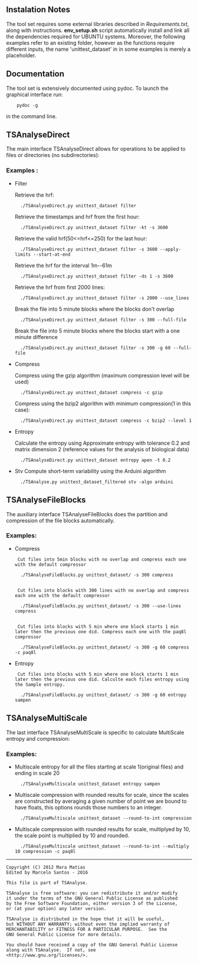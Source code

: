 ## Instalation Notes

The tool set requires some external libraries described in _Requirements.txt_, along with instructions.
**env_setup.sh** script automatically install and link all the dependencies required for UBUNTU systems.
Moreover, the following examples refer to an existing folder, however as the functions require different inputs, 
 the name 'unittest_dataset' in in some examples is merely a placeholder.

## Documentation

The tool set is extensively documented using pydoc. To launch the graphical interface run:

        pydoc -g

in the command line.

## TSAnalyseDirect

The main interface TSAnalyseDirect allows for operations to be applied to files or directories (no subdirectories):


### Examples :


* Filter
     
    Retrieve the hrf:
        
        ./TSAnalyseDirect.py unittest_dataset filter
    
    Retrieve the timestamps and hrf from the first hour: 
        
        ./TSAnalyseDirect.py unittest_dataset filter -kt -s 3600
    
    
    Retrieve the valid hrf(50<=hrf<=250) for the last hour:
        
        ./TSAnalyseDirect.py unittest_dataset filter -s 3600 --apply-limits --start-at-end
    
    Retrieve the hrf for the interval 1m--61m
        
        ./TSAnalyseDirect.py unittest_dataset filter -ds 1 -s 3600
    
    Retrieve the hrf from first 2000 lines:
        
        ./TSAnalyseDirect.py unittest_dataset filter -s 2000 --use_lines
    
    Break the file into 5 minute blocks where the blocks don't overlap
        
        ./TSAnalyseDirect.py unittest_dataset filter -s 300 --full-file
    
    Break the file into 5 minute blocks where the blocks start with a one
    minute difference
        
        ./TSAnalyseDirect.py unittest_dataset filter -s 300 -g 60 --full-file



* Compress
     
    Compress using the gzip algorithm (maximum compression level will be used)
        
        ./TSAnalyseDirect.py unittest_dataset compress -c gzip
    
    Compress using the bzip2 algorithm with minimum compression(1 in this case):
        
        ./TSAnalyseDirect.py unittest_dataset compress -c bzip2 --level 1


* Entropy
    
    Calculate the entropy using Approximate entropy with tolerance 0.2 and matrix
    dimension 2 (reference values for the analysis of biological data)
     
        ./TSAnalyseDirect.py unittest_dataset entropy apen -t 0.2

* Stv
	Compute short-term variability using the Arduini algorithm

		./TSAnalyse.py unittest_dataset_filtered stv -algo arduini

## TSAnalyseFileBlocks

The auxiliary interface TSAnalyseFileBlocks does the partition and compression of the file blocks
automatically.

### Examples:


* Compress

       Cut files into 5min blocks with no overlap and compress each one with the default compressor
        
        ./TSAnalyseFileBlocks.py unittest_dataset/ -s 300 compress
        
        
       Cut files into blocks with 300 lines with no overlap and compress each one with the default compressor
        
        ./TSAnalyseFileBlocks.py unittest_dataset/ -s 300 --use-lines compress
        
        
       Cut files into blocks with 5 min where one block starts 1 min later then the previous one did. Compress each one with the paq8l compressor
        
        ./TSAnalyseFileBlocks.py unittest_dataset/ -s 300 -g 60 compress -c paq8l


* Entropy
    
       Cut files into blocks with 5 min where one block starts 1 min later then the previous one did. Calculte each files entropy using the Sample entropy.
        
        ./TSAnalyseFileBlocks.py unittest_dataset/ -s 300 -g 60 entropy sampen
    

## TSAnalyseMultiScale

The last interface TSAnalyseMultiScale is specific to calculate MultiScale entropy and compression:

### Examples:

* Multiscale entropy for all the files starting at scale 1(original files) and ending in scale 20

        ./TSAnalyseMultiscale unittest_dataset entropy sampen

* Multiscale compression with rounded results for scale, since the scales are constructed
by averaging a given number of point we are bound to have floats, this options
rounds those numbers to an integer.

        ./TSAnalyseMultiscale unittest_dataset --round-to-int compression

* Multiscale compression with rounded results for scale, multiplyed by 10, the scale
point is multiplied by 10 and rounded.
    
        ./TSAnalyseMultiscale unittest_dataset --round-to-int --multiply 10 compression -c paq8l

_______________________________________________________________________________

    Copyright (C) 2012 Mara Matias
    Edited by Marcelo Santos - 2016

    This file is part of TSAnalyse.

    TSAnalyse is free software: you can redistribute it and/or modify
    it under the terms of the GNU General Public License as published
    by the Free Software Foundation, either version 3 of the License,
    or (at your option) any later version.

    TSAnalyse is distributed in the hope that it will be useful,
    but WITHOUT ANY WARRANTY; without even the implied warranty of
    MERCHANTABILITY or FITNESS FOR A PARTICULAR PURPOSE.  See the
    GNU General Public License for more details.

    You should have received a copy of the GNU General Public License
    along with TSAnalyse.  If not, see
    <http://www.gnu.org/licenses/>.
